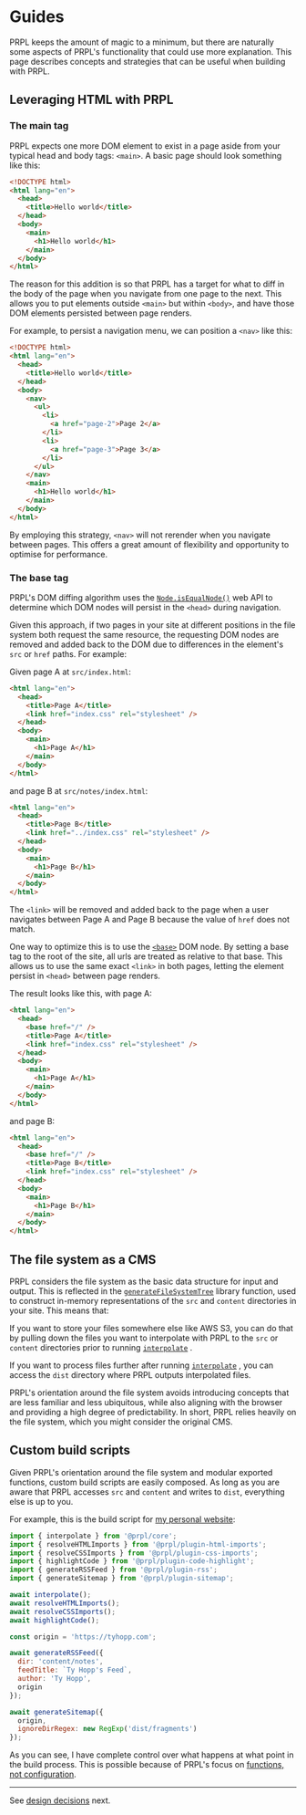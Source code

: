 <!--
title: Guides
description: Guides for PRPL, a modular static site generator built for longevity.
slug: /guides
order: 05
-->

# Guides

PRPL keeps the amount of magic to a minimum, but there are naturally some aspects of PRPL's
functionality that could use more explanation. This page describes concepts and strategies that can be useful when
building with PRPL.

## Leveraging HTML with PRPL

### The main tag

PRPL expects one more DOM element to exist in a page aside from your typical head and body tags: `<main>`. A basic page should look something like this:

```html
<!DOCTYPE html>
<html lang="en">
  <head>
    <title>Hello world</title>
  </head>
  <body>
    <main>
      <h1>Hello world</h1>
    </main>
  </body>
</html>
```

The reason for this addition is so that PRPL has a target for what to diff in the body of the page when you navigate
from one page to the next. This allows you to put elements outside `<main>` but within `<body>`, and have those DOM
elements persisted between page renders.

For example, to persist a navigation menu, we can position a `<nav>` like this:

```html
<!DOCTYPE html>
<html lang="en">
  <head>
    <title>Hello world</title>
  </head>
  <body>
    <nav>
      <ul>
        <li>
          <a href="page-2">Page 2</a>
        </li>
        <li>
          <a href="page-3">Page 3</a>
        </li>
      </ul>
    </nav>
    <main>
      <h1>Hello world</h1>
    </main>
  </body>
</html>
```

By employing this strategy, `<nav>` will not rerender when you navigate between pages. This offers a great amount of
flexibility and opportunity to optimise for performance.

### The base tag

PRPL's DOM diffing algorithm uses the [`Node.isEqualNode()`](https://developer.mozilla.org/en-US/docs/Web/API/Node/isEqualNode)
web API to determine which DOM nodes will persist in the `<head>` during navigation.

Given this approach, if two pages in your site at different positions in the file system both request the same
resource, the requesting DOM nodes are removed and added back to the DOM due to differences in
the element's `src` or `href` paths. For example:

Given page A at `src/index.html`:

```html
<html lang="en">
  <head>
    <title>Page A</title>
    <link href="index.css" rel="stylesheet" />
  </head>
  <body>
    <main>
      <h1>Page A</h1>
    </main>
  </body>
</html>
```

and page B at `src/notes/index.html`:

```html
<html lang="en">
  <head>
    <title>Page B</title>
    <link href="../index.css" rel="stylesheet" />
  </head>
  <body>
    <main>
      <h1>Page B</h1>
    </main>
  </body>
</html>
```

The `<link>` will be removed and added back to the page when a user navigates between Page A and Page B because the
value of `href` does not match.

One way to optimize this is to use the [`<base>`](https://developer.mozilla.org/en-US/docs/Web/HTML/Element/base)
DOM node. By setting a base tag to the root of the site, all urls are treated as relative to that base. This allows
us to use the same exact `<link>` in both pages, letting the element persist in `<head>` between page renders.

The result looks like this, with page A:

```html
<html lang="en">
  <head>
    <base href="/" />
    <title>Page A</title>
    <link href="index.css" rel="stylesheet" />
  </head>
  <body>
    <main>
      <h1>Page A</h1>
    </main>
  </body>
</html>
```

and page B:

```html
<html lang="en">
  <head>
    <base href="/" />
    <title>Page B</title>
    <link href="index.css" rel="stylesheet" />
  </head>
  <body>
    <main>
      <h1>Page B</h1>
    </main>
  </body>
</html>
```

## The file system as a CMS

PRPL considers the file system as the basic data structure for input and output. This is reflected in the
[`generateFileSystemTree`](https://github.com/tyhopp/prpl/blob/main/packages/core/src/lib/generate-fs-tree.ts)
library function, used to construct in-memory representations of the `src` and `content` directories in your
site. This means that:

If you want to store your files somewhere else like AWS S3, you can do that by pulling down the files you want
to interpolate with PRPL to the `src` or `content` directories prior to running [`interpolate`](https://github.com/tyhopp/prpl/blob/main/packages/core/src/interpolate/interpolate.ts)
.

If you want to process files further after running [`interpolate`](https://github.com/tyhopp/prpl/blob/main/packages/core/src/interpolate/interpolate.ts)
, you can access the `dist` directory where PRPL outputs interpolated files.

PRPL's orientation around the file system avoids introducing concepts that are less familiar and less ubiquitous, while
also aligning with the browser and providing a high degree of predictability. In short, PRPL relies heavily on the
file system, which you might consider the original CMS.

## Custom build scripts

Given PRPL's orientation around the file system and modular exported functions, custom build scripts are easily
composed. As long as you are aware that PRPL accesses `src` and `content` and writes to `dist`, everything else is up to you.

For example, this is the build script for [my personal website](https://tyhopp.com):

```javascript
import { interpolate } from '@prpl/core';
import { resolveHTMLImports } from '@prpl/plugin-html-imports';
import { resolveCSSImports } from '@prpl/plugin-css-imports';
import { highlightCode } from '@prpl/plugin-code-highlight';
import { generateRSSFeed } from '@prpl/plugin-rss';
import { generateSitemap } from '@prpl/plugin-sitemap';

await interpolate();
await resolveHTMLImports();
await resolveCSSImports();
await highlightCode();

const origin = 'https://tyhopp.com';

await generateRSSFeed({
  dir: 'content/notes',
  feedTitle: `Ty Hopp's Feed`,
  author: 'Ty Hopp',
  origin
});

await generateSitemap({
  origin,
  ignoreDirRegex: new RegExp('dist/fragments')
});
```

As you can see, I have complete control over what happens at what point in the build process. This is possible
because of PRPL's focus on [functions, not configuration](/design-decisions#functions-not-configuration).

---

See [design decisions](/design-decisions) next.
